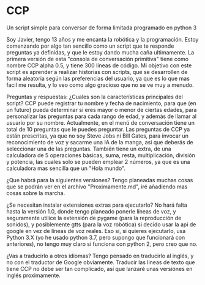 # CCP
Un script simple para conversar de forma limitada programado en python 3

Soy Javier, tengo 13 años y me encanta la robótica y la programación.
Estoy comenzando por algo tan sencillo como un script que te responde preguntas ya definidas, y que le estoy dando mucha caña ultimamente.
La primera versión de esta "consola de conversación primitiva" tiene como nombre CCP alpha 0.5, y tiene 300 líneas de código.
Mi objetivo con este script es aprender a realizar historias con scripts, que se desarrollen de forma aleatoria según las preferencias del
usuario, ya que es lo que mas facil me resulta, y lo veo como algo gracioso que no se ve muy a menudo.

Preguntas y respuestas:
¿Cuales son la características principales del script?
  CCP puede registrar tu nombre y fecha de nacimiento, para que (en un futuro) pueda determinar si eres mayor o menor de ciertas edades,
  para personalizar las preguntas para cada rango de edad, y además de llamar al usuario por su nombre. Actualmente, en el menú de conversación tiene un total de 10 preguntas que le
  puedes preguntar. Las preguntas de CCP ya están prescritas, ya que no soy Steve Jobs ni Bill Gates, para invocar un reconocimiento de
  voz y sacarme una IA de la manga, asi que deberás de seleccionar una de las preguntas. También tiene un extra, de una calculadora de
  5 operaciones básicas, suma, resta, multiplicación, división y potencia, las cuales solo se pueden emplear 2 números, ya que es una
  calculadora mas sencilla que un "Hola mundo".

¿Que habrá para la siguientes versiones?
  Tengo planeadas muchas cosas que se podrán ver en el archivo "Proximamente.md", iré añadiendo mas cosas sobre la marcha.

¿Se necesitan instalar extensiones extras para ejecutarlo?
  No hará falta hasta la versión 1.0, donde tengo planeado ponerle líneas de voz, y seguramente utilice la extensión de pygame (para la 
  reproducción de sonidos), y posiblemente gtts (para la voz robótica) si decido usar la api de google en vez de líneas de voz reales.
  Eso sí, si quieres ejecutarlo, usa Python 3.X (yo he usado python 3.7, pero supongo que funcionará con anteriores), no tengo muy claro si
  funciona con python 2, pero creo que no.

¿Vas a traducirlo a otros idiomas?
  Tengo pensado en traducirlo al inglés, y no con el traductor de Google obviamente. Traducir las lineas de texto que tiene CCP no debe ser
  tan complicado, así que lanzaré unas versiónes en inglés proximamente.
